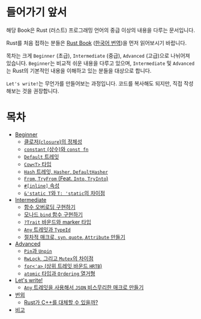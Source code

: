 # 들어가기 앞서

해당 Book은 Rust (러스트) 프로그래밍 언어의 중급 이상의 내용을 다루는 문서입니다.

Rust를 처음 접하는 분들은 [Rust Book](https://doc.rust-lang.org/book/) ([한국어 번역](https://rinthel.github.io/rust-lang-book-ko/))을 먼저 읽어보시기 바랍니다.

목차는 크게 `Beginner` (초급), `Intermediate` (중급), `Advanced` (고급)으로 나뉘어져 있습니다. `Beginner`는 비교적 쉬운 내용을 다루고 있으며, `Intermediate` 및 `Advanced`는 Rust의 기본적인 내용을 이해하고 있는 분들을 대상으로 합니다.

`Let's write!`는 무언가를 만들어보는 과정입니다. 코드를 복사해도 되지만, 직접 작성해보는 것을 권장합니다.

# 목차

-   [Beginner](./beginner/README.md)
    -   [클로저(`closure`)의 정체성](./beginner/closure.md)
    -   [`constant` (상수)와 `const fn`](./beginner/const.md)
    -   [`Default` 트레잇](./beginner/default.md)
    -   [`Cow<T>` 타입](./beginner/cow.md)
    -   [`Hash` 트레잇, `Hasher`, `DefaultHasher`](./beginner/hash.md)
    -   [`From`, `TryFrom` (Feat. `Into`, `TryInto`)](./beginner/from.md)
    -   [`#[inline]` 속성](./beginner/inline.md)
    -   [`&'static T`와 `T: 'static`의 차이점](./beginner/static.md)
-   [Intermediate](./intermediate/README.md)
    -   [함수 오버로딩 구현하기](./intermediate/overloading.md)
    -   [모나드 `bind` 함수 구현하기](./intermediate/bind.md)
    -   [`?Trait` 바운드와 marker 타입](./intermediate/marker.md)
    -   [`Any` 트레잇과 `TypeId`](./intermediate/any.md)
    -   [절차적 매크로, `syn`, `quote`, `Attribute` 만들기](./intermediate/macro.md)
-   [Advanced](./advanced/README.md)
    -   [`Pin`과 `Unpin`](./advanced/pin.md)
    -   [`RwLock`, 그리고 `Mutex`의 차이점](./advanced/rwlock.md)
    -   [`for<'a>` (상위 트레잇 바운드 `HRTB`)](./advanced/for.md)
    -   [`atomic` 타입과 `Ordering` 열거형](./advanced/atomic.md)
-   [Let's write!](./lets_write/README.md)
    -   [`Any` 트레잇을 사용해서 `JSON` 비스무리한 매크로 만들기](./lets_write/json.md)
-   [번외](./etc/README.md)
    -   [Rust가 C++를 대체할 수 있을까?](./etc/rust_vs_cpp.md)
-   [비고](./note.md)
